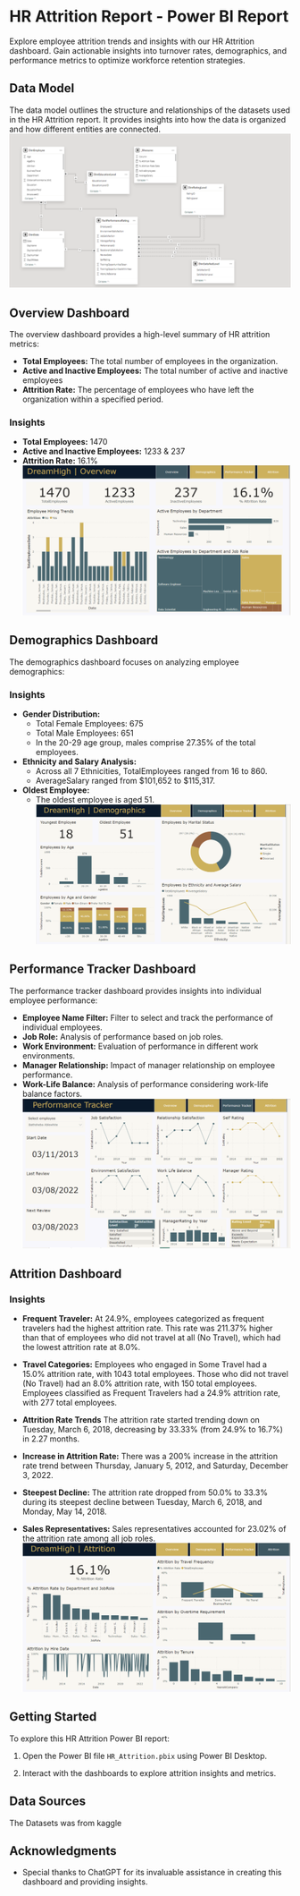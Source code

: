 # HR Attrition Report - Power BI Report
Explore employee attrition trends and insights with our HR Attrition dashboard. Gain actionable insights into turnover rates, demographics, and performance metrics to optimize workforce retention strategies.

## Data Model
The data model outlines the structure and relationships of the datasets used in the HR Attrition report. It provides insights into how the data is organized and how different entities are connected.
![Data Model](https://github.com/Gudiyarasu/HR-Attrition-report-/blob/main/Screenshots/Data%20Model.png)

## Overview Dashboard
The overview dashboard provides a high-level summary of HR attrition metrics:

- **Total Employees:** The total number of employees in the organization.
- **Active and Inactive Employees:** The total number of active and inactive employees
- **Attrition Rate:** The percentage of employees who have left the organization within a specified period.

### Insights

- **Total Employees:** 1470
- **Active and Inactive Employees:** 1233 &  237
- **Attrition Rate:** 16.1%
![Overview Dashboard](https://github.com/Gudiyarasu/HR-Attrition-report-/blob/main/Screenshots/Overview.png)

## Demographics Dashboard

The demographics dashboard focuses on analyzing employee demographics:

### Insights

- **Gender Distribution:**
  - Total Female Employees: 675
  - Total Male Employees: 651
  - In the 20-29 age group, males comprise 27.35% of the total employees.
- **Ethnicity and Salary Analysis:**
  - Across all 7 Ethnicities, TotalEmployees ranged from 16 to 860.
  - AverageSalary ranged from $101,652 to $115,317.
- **Oldest Employee:**
  - The oldest employee is aged 51.
  ![Demographics Dashboard](https://github.com/Gudiyarasu/HR-Attrition-report-/blob/main/Screenshots/Demographics.png)


## Performance Tracker Dashboard

The performance tracker dashboard provides insights into individual employee performance:

- **Employee Name Filter:** Filter to select and track the performance of individual employees.
- **Job Role:** Analysis of performance based on job roles.
- **Work Environment:** Evaluation of performance in different work environments.
- **Manager Relationship:** Impact of manager relationship on employee performance.
- **Work-Life Balance:** Analysis of performance considering work-life balance factors.
![Performance Tracker Dashboard](https://github.com/Gudiyarasu/HR-Attrition-report-/blob/main/Screenshots/performance%20Tracker.png)



## Attrition Dashboard

### Insights

- **Frequent Traveler:** At 24.9%, employees categorized as frequent travelers had the highest attrition rate. This rate was 211.37% higher than that of employees who did not travel at all (No Travel), which had the lowest attrition rate at 8.0%.

- **Travel Categories:** Employees who engaged in Some Travel had a 15.0% attrition rate, with 1043 total employees. Those who did not travel (No Travel) had an 8.0% attrition rate, with 150 total employees. Employees classified as Frequent Travelers had a 24.9% attrition rate, with 277 total employees.

- **Attrition Rate Trends** The attrition rate started trending down on Tuesday, March 6, 2018, decreasing by 33.33% (from 24.9% to 16.7%) in 2.27 months.

- **Increase in Attrition Rate:** There was a 200% increase in the attrition rate trend between Thursday, January 5, 2012, and Saturday, December 3, 2022.

- **Steepest Decline:** The attrition rate dropped from 50.0% to 33.3% during its steepest decline between Tuesday, March 6, 2018, and Monday, May 14, 2018.

- **Sales Representatives:** Sales representatives accounted for 23.02% of the attrition rate among all job roles.
  ![Attrition Dashboard](https://github.com/Gudiyarasu/HR-Attrition-report-/blob/main/Screenshots/Attrition.png)


## Getting Started

To explore this HR Attrition Power BI report:


1. Open the Power BI file `HR_Attrition.pbix` using Power BI Desktop.

3. Interact with the dashboards to explore attrition insights and metrics.

## Data Sources

The Datasets was from kaggle

## Acknowledgments

- Special thanks to ChatGPT for its invaluable assistance in creating this dashboard and providing insights.


